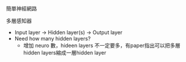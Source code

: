 簡單神經網路

多層感知器
- Input layer -> Hidden layer(s) -> Output layer
- Need how many hidden layers?
    - 增加 neuro 數，hideen layers 不一定要多，有paper指出可以把多層hidden layers縮成一層hidden layer
    